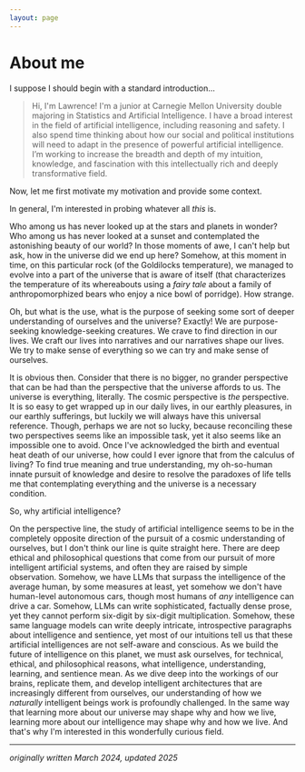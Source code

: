 ```yaml
---
layout: page
---
```

# About me

I suppose I should begin with a standard introduction...

> Hi, I'm Lawrence! I'm a junior at Carnegie Mellon University double majoring in Statistics and Artificial Intelligence. I have a broad interest in the field of artificial intelligence, including reasoning and safety. I also spend time thinking about how our social and political institutions will need to adapt in  the presence of powerful artificial intelligence. I’m working to increase the breadth and depth of my intuition, knowledge, and fascination with this intellectually rich and deeply transformative field.

Now, let me first motivate my motivation and provide some context.

In general, I'm interested in probing whatever all *this* is.

Who among us has never looked up at the stars and planets in wonder? Who among us has never looked at a sunset and contemplated the astonishing beauty of our world? In those moments of awe, I can't help but ask, how in the universe did we end up here? Somehow, at this moment in time, on this particular rock (of the Goldilocks temperature), we managed to evolve into a part of the universe that is aware of itself (that characterizes the temperature of its whereabouts using a *fairy tale* about a family of anthropomorphized bears who enjoy a nice bowl of porridge). How strange.

Oh, but what is the use, what is the purpose of seeking some sort of deeper understanding of ourselves and the universe? Exactly! We are purpose-seeking knowledge-seeking creatures. We crave to find direction in our lives. We craft our lives into narratives and our narratives shape our lives. We try to make sense of everything so we can try and make sense of ourselves.

It is obvious then. Consider that there is no bigger, no grander perspective that can be had than the perspective that the universe affords to us. The universe is everything, literally. The cosmic perspective is *the* perspective. It is so easy to get wrapped up in our daily lives, in our earthly pleasures, in our earthly sufferings, but luckily we will always have this universal reference. Though, perhaps we are not so lucky, because reconciling these two perspectives seems like an impossible task, yet it also seems like an impossible one to avoid. Once I've acknowledged the birth and eventual heat death of our universe, how could I ever ignore that from the calculus of living? To find true meaning and true understanding, my oh-so-human innate pursuit of knowledge and desire to resolve the paradoxes of life tells me that contemplating everything and the universe is a necessary condition.

So, why artificial intelligence?

On the perspective line, the study of artificial intelligence seems to be in the completely opposite direction of the pursuit of a cosmic understanding of ourselves, but I don't think our line is quite straight here. There are deep ethical and philosophical questions that come from our pursuit of more intelligent artificial systems, and often they are raised by simple observation. Somehow, we have LLMs that surpass the intelligence of the average human, by some measures at least, yet somehow we don't have human-level autonomous cars, though most humans of *any* intelligence can drive a car. Somehow, LLMs can write sophisticated, factually dense prose, yet they cannot perform six-digit by six-digit multiplication. Somehow, these same language models can write deeply intricate, introspective paragraphs about intelligence and sentience, yet most of our intuitions tell us that these artificial intelligences are not self-aware and conscious. As we build the future of intelligence on this planet, we must ask ourselves, for technical, ethical, and philosophical reasons, what intelligence, understanding, learning, and sentience mean. As we dive deep into the workings of our brains, replicate them, and develop intelligent architectures that are increasingly different from ourselves, our understanding of how we *naturally* intelligent beings work is profoundly challenged. In the same way that learning more about our universe may shape why and how we live, learning more about our intelligence may shape why and how we live. And that's why I'm interested in this wonderfully curious field.

---
*originally written March 2024, updated 2025*
